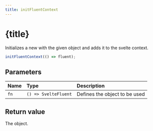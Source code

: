 ```yaml
---
title: initFluentContext
---
```


<script>
	import ReferenceLink from '$site/ReferenceLink.svelte'
</script>

# {title}

Initializes a new <ReferenceLink name="FluentContext" /> with the given <ReferenceLink name="SvelteFluent" /> object
and adds it to the svelte context.

```ts
initFluentContext(() => fluent);
```

## Parameters

| Name | Type                 | Description                                                         |
| :--- | :------------------- | :------------------------------------------------------------------ |
| `fn` | `() => SvelteFluent` | Defines the <ReferenceLink name="SvelteFluent" /> object to be used |

## Return value

The <ReferenceLink name="FluentContext" /> object.
